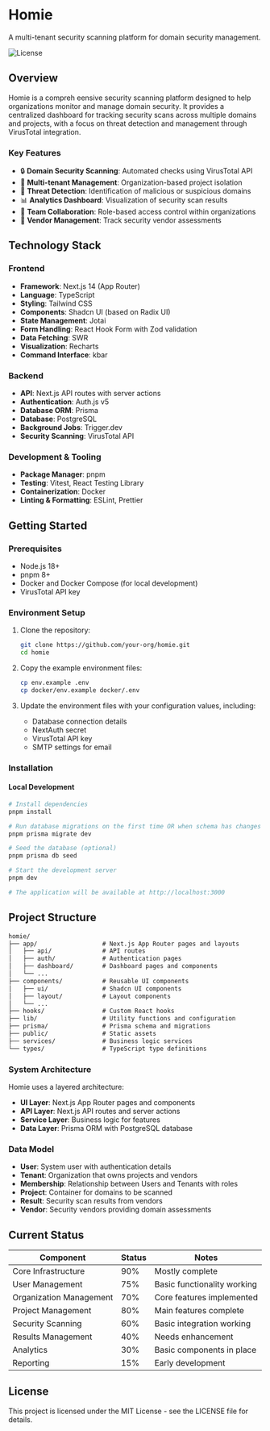 # Homie

A multi-tenant security scanning platform for domain security management.

![License](https://img.shields.io/badge/license-MIT-blue.svg)

## Overview

Homie is a compreh eensive security scanning platform designed to help organizations monitor and manage domain security. It provides a centralized dashboard for tracking security scans across multiple domains and projects, with a focus on threat detection and management through VirusTotal integration.

### Key Features

- 🔒 **Domain Security Scanning**: Automated checks using VirusTotal API
- 🏢 **Multi-tenant Management**: Organization-based project isolation
- 🚨 **Threat Detection**: Identification of malicious or suspicious domains
- 📊 **Analytics Dashboard**: Visualization of security scan results
- 👥 **Team Collaboration**: Role-based access control within organizations
- 🔄 **Vendor Management**: Track security vendor assessments

## Technology Stack

### Frontend

- **Framework**: Next.js 14 (App Router)
- **Language**: TypeScript
- **Styling**: Tailwind CSS
- **Components**: Shadcn UI (based on Radix UI)
- **State Management**: Jotai
- **Form Handling**: React Hook Form with Zod validation
- **Data Fetching**: SWR
- **Visualization**: Recharts
- **Command Interface**: kbar

### Backend

- **API**: Next.js API routes with server actions
- **Authentication**: Auth.js v5
- **Database ORM**: Prisma
- **Database**: PostgreSQL
- **Background Jobs**: Trigger.dev
- **Security Scanning**: VirusTotal API

### Development & Tooling

- **Package Manager**: pnpm
- **Testing**: Vitest, React Testing Library
- **Containerization**: Docker
- **Linting & Formatting**: ESLint, Prettier

## Getting Started

### Prerequisites

- Node.js 18+
- pnpm 8+
- Docker and Docker Compose (for local development)
- VirusTotal API key

### Environment Setup

1. Clone the repository:

   ```bash
   git clone https://github.com/your-org/homie.git
   cd homie
   ```

2. Copy the example environment files:

   ```bash
   cp env.example .env
   cp docker/env.example docker/.env
   ```

3. Update the environment files with your configuration values, including:
   - Database connection details
   - NextAuth secret
   - VirusTotal API key
   - SMTP settings for email

### Installation

#### Local Development

```bash
# Install dependencies
pnpm install

# Run database migrations on the first time OR when schema has changes
pnpm prisma migrate dev

# Seed the database (optional)
pnpm prisma db seed

# Start the development server
pnpm dev

# The application will be available at http://localhost:3000
```

## Project Structure

```txt
homie/
├── app/                  # Next.js App Router pages and layouts
│   ├── api/              # API routes
│   ├── auth/             # Authentication pages
│   ├── dashboard/        # Dashboard pages and components
│   └── ...
├── components/           # Reusable UI components
│   ├── ui/               # Shadcn UI components
│   ├── layout/           # Layout components
│   └── ...
├── hooks/                # Custom React hooks
├── lib/                  # Utility functions and configuration
├── prisma/               # Prisma schema and migrations
├── public/               # Static assets
├── services/             # Business logic services
└── types/                # TypeScript type definitions
```

### System Architecture

Homie uses a layered architecture:

- **UI Layer**: Next.js App Router pages and components
- **API Layer**: Next.js API routes and server actions
- **Service Layer**: Business logic for features
- **Data Layer**: Prisma ORM with PostgreSQL database

### Data Model

- **User**: System user with authentication details
- **Tenant**: Organization that owns projects and vendors
- **Membership**: Relationship between Users and Tenants with roles
- **Project**: Container for domains to be scanned
- **Result**: Security scan results from vendors
- **Vendor**: Security vendors providing domain assessments

## Current Status

| Component               | Status | Notes                       |
| ----------------------- | ------ | --------------------------- |
| Core Infrastructure     | 90%    | Mostly complete             |
| User Management         | 75%    | Basic functionality working |
| Organization Management | 70%    | Core features implemented   |
| Project Management      | 80%    | Main features complete      |
| Security Scanning       | 60%    | Basic integration working   |
| Results Management      | 40%    | Needs enhancement           |
| Analytics               | 30%    | Basic components in place   |
| Reporting               | 15%    | Early development           |

## License

This project is licensed under the MIT License - see the LICENSE file for details.
